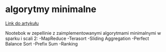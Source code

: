 # algorytmy minimalne
[Link do artykułu](https://www.researchgate.net/publication/262218295_Minimal_MapReduce_algorithms)

Nootebok w zepellinie z zaimplementowanymi algorytmami minimalnymi w sparku i scali 2:
-MapReduce
-Terasort
-Sliding Aggregation
-Perfect Balance Sort
-Prefix Sum
-Ranking


